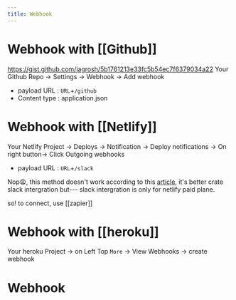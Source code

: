 ```yaml
---
title: Webhook
---
```



# Webhook with [[Github]]
https://gist.github.com/jagrosh/5b1761213e33fc5b54ec7f6379034a22
Your Github Repo -> Settings -> Webhook -> Add webhook
- payload URL : `URL`+`/github` 
- Content type : application.json


# Webhook with [[Netlify]]
Your Netlify Project -> Deploys -> Notification -> Deploy notifications -> On right button-> Click Outgoing webhooks
- payload URL : `URL`+`/slack` 

Nop😩, this method doesn't work according to this [article](https://dev.to/netcell/webhook-notification-from-netlify-to-discord-39ol), it's better crate slack intergration but--- slack intergration is only for netlify paid plane.

so! to connect, use [[zapier]]


# Webhook with [[heroku]]
Your heroku Project -> on Left Top `More` -> View Webhooks -> create webhook

# Webhook 

